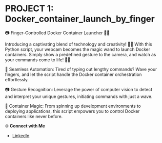 # PROJECT 1: Docker_container_launch_by_finger
📷 Finger-Controlled Docker Container Launcher 🚀🌟

Introducing a captivating blend of technology and creativity! 🤖✨ With this Python script, your webcam becomes the magic wand to launch Docker containers. Simply show a predefined gesture to the camera, and watch as your commands come to life! 📸🔮

🚀 Seamless Automation: Tired of typing out lengthy commands? Wave your fingers, and let the script handle the Docker container orchestration effortlessly.

📷 Gesture Recognition: Leverage the power of computer vision to detect and interpret your unique gestures, initiating commands with just a wave.

🐳 Container Magic: From spinning up development environments to deploying applications, this script empowers you to control Docker containers like never before.

🌐 **Connect with Me**
- [LinkedIn](www.linkedin.com/in/md-azfar-alam)
